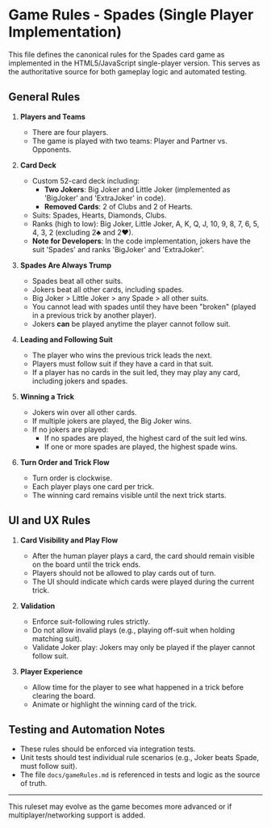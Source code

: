 # Game Rules - Spades (Single Player Implementation)

This file defines the canonical rules for the Spades card game as implemented in the HTML5/JavaScript single-player version. This serves as the authoritative source for both gameplay logic and automated testing.

## General Rules

1. **Players and Teams**

   - There are four players.
   - The game is played with two teams: Player and Partner vs. Opponents.

2. **Card Deck**

   - Custom 52-card deck including:
     - **Two Jokers**: Big Joker and Little Joker (implemented as 'BigJoker' and 'ExtraJoker' in code).
     - **Removed Cards**: 2 of Clubs and 2 of Hearts.
   - Suits: Spades, Hearts, Diamonds, Clubs.
   - Ranks (high to low): Big Joker, Little Joker, A, K, Q, J, 10, 9, 8, 7, 6, 5, 4, 3, 2 (excluding 2♣ and 2♥).
   - **Note for Developers**: In the code implementation, jokers have the suit 'Spades' and ranks 'BigJoker' and 'ExtraJoker'.

3. **Spades Are Always Trump**

   - Spades beat all other suits.
   - Jokers beat all other cards, including spades.
   - Big Joker > Little Joker > any Spade > all other suits.
   - You cannot lead with spades until they have been "broken" (played in a previous trick by another player).
   - Jokers **can** be played anytime the player cannot follow suit.

4. **Leading and Following Suit**

   - The player who wins the previous trick leads the next.
   - Players must follow suit if they have a card in that suit.
   - If a player has no cards in the suit led, they may play any card, including jokers and spades.

5. **Winning a Trick**

   - Jokers win over all other cards.
   - If multiple jokers are played, the Big Joker wins.
   - If no jokers are played:
     - If no spades are played, the highest card of the suit led wins.
     - If one or more spades are played, the highest spade wins.

6. **Turn Order and Trick Flow**

   - Turn order is clockwise.
   - Each player plays one card per trick.
   - The winning card remains visible until the next trick starts.

## UI and UX Rules

1. **Card Visibility and Play Flow**

   - After the human player plays a card, the card should remain visible on the board until the trick ends.
   - Players should not be allowed to play cards out of turn.
   - The UI should indicate which cards were played during the current trick.

2. **Validation**

   - Enforce suit-following rules strictly.
   - Do not allow invalid plays (e.g., playing off-suit when holding matching suit).
   - Validate Joker play: Jokers may only be played if the player cannot follow suit.

3. **Player Experience**

   - Allow time for the player to see what happened in a trick before clearing the board.
   - Animate or highlight the winning card of the trick.

## Testing and Automation Notes

- These rules should be enforced via integration tests.
- Unit tests should test individual rule scenarios (e.g., Joker beats Spade, must follow suit).
- The file `docs/gameRules.md` is referenced in tests and logic as the source of truth.

---

This ruleset may evolve as the game becomes more advanced or if multiplayer/networking support is added.
